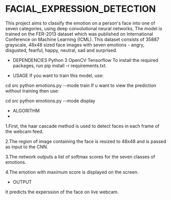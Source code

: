 # FACIAL_EXPRESSION_DETECTION

This project aims to classify the emotion on a person's face into one of seven categories, using deep convolutional neural networks. The model is trained on the FER-2013 dataset which was published on International Conference on Machine Learning (ICML). This dataset consists of 35887 grayscale, 48x48 sized face images with seven emotions - angry, disgusted, fearful, happy, neutral, sad and surprised.

* DEPENDENCIES
Python 3
OpenCV
Tensorflow
To install the required packages, run pip install -r requirements.txt.

* USAGE
If you want to train this model, use:

cd src python emotions.py --mode train
If u want to view the prediction without training then use:

cd src python emotions.py --mode display

* ALGORITHM
* 
1.First, the haar cascade method is used to detect faces in each frame of the webcam feed.

2.The region of image containing the face is resized to 48x48 and is passed as input to the CNN.

3.The network outputs a list of softmax scores for the seven classes of emotions.

4.The emotion with maximum score is displayed on the screen.

* OUTPUT

It predicts the experssion of the face on live webcam.
